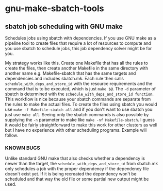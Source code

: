 gnu-make-sbatch-tools
=========
sbatch job scheduling with GNU make
-----
Schedules jobs using sbatch with dependencies. If you use GNU make as a
pipeline tool to create files that require a lot of resources to compute and
you use sbatch to schedule jobs, this job dependency solver might be for you.

My strategy works like this. Create one Makefile that has all the rules to
create the files, then create another Makefile in the same directory with
another name e.g. Makefile-sbatch that has the same targets and dependencies
and includes sbatch.mk. Each rule then calls `schedule_with_deps_and_store_id`
with the resource requirements and the command that is to be executed, which
is just `make $@`. The `-d` parameter of sbatch is determined with the
`schedule_with_deps_and_store_id function`. This workflow is nice because your
sbatch commands are separate from the rules to make the actual files. To
create the files using sbatch you would use `make -f Makefile-sbatch all` and
if you don't want to use sbatch you just use `make all`. Seeing only the sbatch
commands is also possible by supplying the `-n` parameter to make like `make -nf
Makefile-sbatch`. I guess it would be fairly straightforward to make this work
for other clusters as well but I have no experience with other scheduling
programs. Example will follow.

### KNOWN BUGS
Unlike standard GNU make that also checks whether a dependency is newer than
the target, the `schedule_with_deps_and_store_id` from sbatch.mk only schedules a
job with the proper dependency if the dependency file doesn't exist yet. If it
is being recreated the dependency won't be scheduled and that way the old file
or some partial new output might be used.

